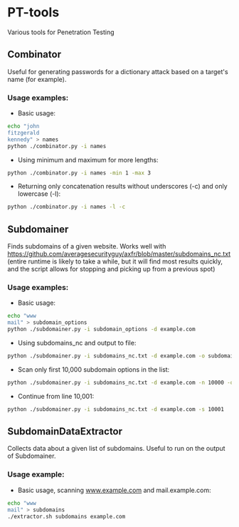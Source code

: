 # PT-tools
Various tools for Penetration Testing

## Combinator
Useful for generating passwords for a dictionary attack based on a target's name (for example).
### Usage examples:
* Basic usage:
```bash
echo "john
fitzgerald
kennedy" > names
python ./combinator.py -i names
```
* Using minimum and maximum for more lengths:
```bash
python ./combinator.py -i names -min 1 -max 3
```
* Returning only concatenation results without underscores (-c) and only lowercase (-l):
```bash
python ./combinator.py -i names -l -c
```

## Subdomainer
Finds subdomains of a given website. Works well with https://github.com/averagesecurityguy/axfr/blob/master/subdomains_nc.txt (entire runtime is likely to take a while, but it will find most results quickly, and the script allows for stopping and picking up from a previous spot)
### Usage examples:
* Basic usage:
```bash
echo "www
mail" > subdomain_options
python ./subdomainer.py -i subdomain_options -d example.com
```
* Using subdomains_nc and output to file:
```bash
python ./subdomainer.py -i subdomains_nc.txt -d example.com -o subdomains
```
* Scan only first 10,000 subdomain options in the list:
```bash
python ./subdomainer.py -i subdomains_nc.txt -d example.com -n 10000 -o subdomains
```
* Continue from line 10,001:
```bash
python ./subdomainer.py -i subdomains_nc.txt -d example.com -s 10001
```

## SubdomainDataExtractor
Collects data about a given list of subdomains. Useful to run on the output of Subdomainer.
### Usage example:
* Basic usage, scanning www.example.com and mail.example.com:
```bash
echo "www
mail" > subdomains
./extractor.sh subdomains example.com
```
